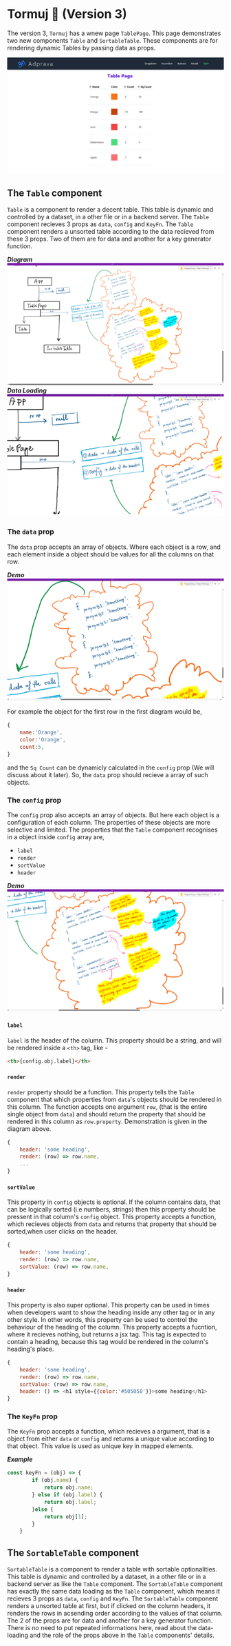 # Tormuj 🍉 (Version 3)
The version 3, `Tormuj` has a wnew page `TablePage`. This page demonstrates two new components `Table` and `SortableTable`. These components are for rendering dynamic Tables by passing data as props. 

![TablePage](./media/tablepage-demo.png)

## The `Table` component
`Table` is a component to render a decent table. This table is dynamic and controlled by a dataset, in a other file or in a backend server. The `Table` component recieves 3 props as `data`, `config` and `KeyFn`. The `Table` component renders a unsorted table according to the data recieved from these 3 props. Two of them are for data and another for a key generator function.

***Diagram***
![TablePage Diagram](./media/tablepage-diagram.png)
***Data Loading***
![TablePage Diagram](./media/tablepage-data-loading.png)

### The `data` prop
The `data` prop accepts an array of objects. Where each object is a row, and each element inside a object should be values for all the columns on that row.

***Demo***
![TablePage data prop data-loading](./media/tablepage-data-array.png)

For example the object for the first row in the first diagram would be,
```js
{
    name:'Orange',
    color:'Orange',
    count:5,
}
```
and the `Sq Count` can be dynamicly calculated in the `config` prop (We will discuss about it later). So, the `data` prop should recieve a array of such objects.

### The `config` prop
The `config` prop also accepts an array of objects. But here each object is a configuration of each column. The properties of these objects are more selective and limited. The properties that the `Table` component recognises in a object inside `config` array are, 

* `label`
* `render`
* `sortValue`
* `header`

***Demo***
![Table component config array diagram](./media/tablepage-config-array.png)

#### `label` 
`label` is the header of the column. This property should be a string, and will be rendered inside a `<th>` tag, like -
```html
<th>{config.obj.label}</th>
```

#### `render`
`render` property should be a function. This property tells the `Table` component that which properties from `data`'s objects should be rendered in this column. The function accepts one argument `row`, (that is the entire single object from `data`) and should return the property that should be rendered in this column as `row.property`. Demonstration is given in the diagram above.

```js
{
    header: 'some heading',
    render: (row) => row.name,
    ...
}
```

#### `sortValue`
This property in `config` objects is optional. If the column contains data, that can be logically sorted (i.e numbers, strings) then this property should be pressent in that column's `config` object. This property accepts a function, which recieves objects from `data` and returns that property that should be sorted,when user clicks on the header.

```js
{
    header: 'some heading',
    render: (row) => row.name,
    sortValue: (row) => row.name,
}
```

#### `header`
This property is also super optional. This property can be used in times when developers want to show the heading inside any other tag or in any other style. In other words, this property can be used to control the behaviour of the heading of the column. This property accepts a fucntion, where it recieves nothing, but returns a jsx tag. This tag is expected to contain a heading, because this tag would be rendered in the column's heading's place.

```js
{
    header: 'some heading',
    render: (row) => row.name,
    sortValue: (row) => row.name,
    header: () => <h1 style={{color:'#505050'}}>some heading</h1>
}
```

### The `KeyFn` prop
The `KeyFn` prop accepts a function, which recieves a argument, that is a object from either `data` or `config` and returns a unique value according to that object. This value is used as unique key in mapped elements.

***Example***
```js
const keyFn = (obj) => {
        if (obj.name) {
            return obj.name;
        } else if (obj.label) {
            return obj.label;
        }else {
            return obj[1];
        }
    }
```    


## The `SortableTable` component
`SortableTable` is a component to render a table with sortable optionalities. This table is dynamic and controlled by a dataset, in a other file or in a backend server as like the `Table` component. The `SortableTable` component has exactly the same data loading as the `Table` component, which means it recieves 3 props as `data`, `config` and `KeyFn`. The `SortableTable` component renders a unsorted table at first, but if clicked on the column headers, it renders the rows in acsending order according to the values of that column. The 2 of the props are for data and another for a key generator function. There is no need to put repeated informations here, read about the data-loading and the role of the props above in the `Table` components' details.